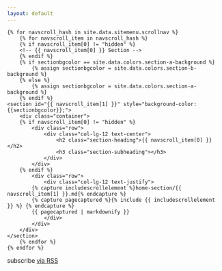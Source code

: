 ```yaml
---
layout: default
---
```


<div class="home">

    {% for navscroll_hash in site.data.sitemenu.scrollnav %}
        {% for navscroll_item in navscroll_hash %}
        {% if navscroll_item[0] != "hidden" %}
        <!-- {{ navscroll_item[0] }} Section -->
        {% endif %}
        {% if sectionbgcolor == site.data.colors.section-a-background %}
            {% assign sectionbgcolor = site.data.colors.section-b-background %}
        {% else %}
            {% assign sectionbgcolor = site.data.colors.section-a-background %}
        {% endif %}
    <section id="{{ navscroll_item[1] }}" style="background-color:{{sectionbgcolor}};">
        <div class="container">
        {% if navscroll_item[0] != "hidden" %}
            <div class="row">
                <div class="col-lg-12 text-center">
                    <h2 class="section-heading">{{ navscroll_item[0] }}</h2>
                    <h3 class="section-subheading"></h3>
                </div>
            </div>
        {% endif %}
            <div class="row">
                <div class="col-lg-12 text-justify">
            {% capture includescrollelement %}home-section/{{ navscroll_item[1] }}.md{% endcapture %}
            {% capture pagecaptured %}{% include {{ includescrollelement }} %} {% endcapture %}
            {{ pagecaptured | markdownify }}
                </div>
            </div>
        </div>
    </section>
        {% endfor %}
    {% endfor %}


  <p class="rss-subscribe">subscribe <a href="{{ "/feed.xml" | prepend: site.baseurl }}">via RSS</a></p>

</div>
